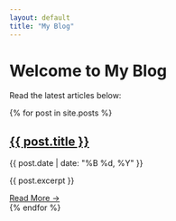 ```yaml
---
layout: default
title: "My Blog"
---
```


<h1>Welcome to My Blog</h1>
<p>Read the latest articles below:</p>

<div class="blog-list">
{% for post in site.posts %}
    <div class="blog-item">
        <h2><a href="{{ post.url }}">{{ post.title }}</a></h2>
        <p class="date">{{ post.date | date: "%B %d, %Y" }}</p>
        <p>{{ post.excerpt }}</p>
        <a class="read-more" href="{{ post.url }}">Read More →</a>
    </div>
{% endfor %}
</div>

